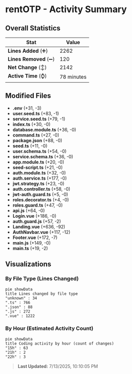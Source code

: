 # rentOTP - Activity Summary 

## Overall Statistics

| Stat                   | Value                                                             |
| ---------------------- | ----------------------------------------------------------------- |
| **Lines Added** (➕)   | 2262                                          |
| **Lines Removed** (➖) | 120                                        |
| **Net Change** (↕)    | 2142                |
| **Active Time** (⌚)   | 78 minutes |


## Modified Files
- **.env** (+31, -3)
- **user.seed.ts** (+83, -1)
- **service.seed.ts** (+79, -1)
- **index.ts** (+30, -0)
- **database.module.ts** (+36, -0)
- **command.ts** (+27, -0)
- **package.json** (+88, -0)
- **seed.ts** (+11, -0)
- **user.schema.ts** (+54, -0)
- **service.schema.ts** (+36, -0)
- **app.module.ts** (+20, -0)
- **seed-script.ts** (+21, -0)
- **auth.module.ts** (+32, -0)
- **auth.service.ts** (+177, -0)
- **jwt.strategy.ts** (+23, -0)
- **auth.controller.ts** (+58, -0)
- **jwt-auth.guard.ts** (+5, -0)
- **roles.decorator.ts** (+4, -0)
- **roles.guard.ts** (+47, -0)
- **api.js** (+64, -0)
- **Login.vue** (+186, -0)
- **auth.guard.js** (+57, -2)
- **Landing.vue** (+636, -92)
- **AuthNavbar.vue** (+117, -12)
- **Footer.vue** (+172, -7)
- **main.js** (+149, -0)
- **main.ts** (+19, -2)

## Visualizations

### By File Type (Lines Changed)

```mermaid
pie showData
title Lines changed by file type
"unknown" : 34
".ts" : 766
".json" : 88
".js" : 272
".vue" : 1222
```

### By Hour (Estimated Activity Count)

```mermaid
pie showData
title Coding activity by hour (count of changes)
"15h" : 63
"21h" : 2
"22h" : 3
```


> **Last Updated:** 7/13/2025, 10:10:05 PM